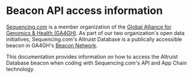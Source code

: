 # Beacon API access information
[Sequencing.com](https://sequencing.com) is a member organization of the [Global Alliance for Genomics & Health (GA4GH)](http://genomicsandhealth.org/). As part of our two organization's open data initiatives, Sequencing.com's Altruist Database is a publically accessible beacon in GA4GH's [Beacon Network](https://beacon-network.org//#/beacons/search).

This documentation provides information on how to access the Altruist Database beacon when coding with Sequencing.com's API and App Chain technology.
